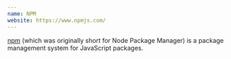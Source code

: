```yaml
---
name: NPM
website: https://www.npmjs.com/
---
```

[npm](https://www.npmjs.com/) (which was originally short for Node Package Manager) is a package management system for JavaScript packages.
